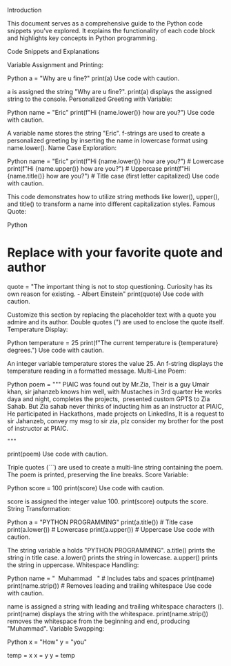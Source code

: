 Introduction

This document serves as a comprehensive guide to the Python code snippets you've explored. It explains the functionality of each code block and highlights key concepts in Python programming.

Code Snippets and Explanations

Variable Assignment and Printing:

Python
a = "Why are u fine?"
print(a)
Use code with caution.

a is assigned the string "Why are u fine?".
print(a) displays the assigned string to the console.
Personalized Greeting with Variable:

Python
name = "Eric"
print(f"Hi {name.lower()} how are you?")
Use code with caution.

A variable name stores the string "Eric".
f-strings are used to create a personalized greeting by inserting the name in lowercase format using name.lower().
Name Case Exploration:

Python
name = "Eric"
print(f"Hi {name.lower()} how are you?")  # Lowercase
print(f"Hi {name.upper()} how are you?")  # Uppercase
print(f"Hi {name.title()} how are you?")  # Title case (first letter capitalized)
Use code with caution.

This code demonstrates how to utilize string methods like lower(), upper(), and title() to transform a name into different capitalization styles.
Famous Quote:

Python
# Replace with your favorite quote and author
quote = "The important thing is not to stop questioning. Curiosity has its own reason for existing. - Albert Einstein"
print(quote)
Use code with caution.

Customize this section by replacing the placeholder text with a quote you admire and its author. Double quotes (") are used to enclose the quote itself.
Temperature Display:

Python
temperature = 25
print(f"The current temperature is {temperature} degrees.")
Use code with caution.

An integer variable temperature stores the value 25.
An f-string displays the temperature reading in a formatted message.
Multi-Line Poem:

Python
poem = """
    PIAIC was found out by Mr.Zia,
    Their is a guy Umair khan, sir jahanzeb knows him well, with Mustaches in 3rd quarter
    He works daya and night, completes the projects,  presented custom GPTS to Zia Sahab.
    But Zia sahab never thinks of inducting him as an instructor at PIAIC,
    He participated in Hackathons, made projects on LinkedIns, It is a request to sir Jahanzeb,
    convey my msg to sir zia, plz consider my brother for the post of instructor at PIAIC.

    """

print(poem)
Use code with caution.

Triple quotes (```) are used to create a multi-line string containing the poem.
The poem is printed, preserving the line breaks.
Score Variable:

Python
score = 100
print(score)
Use code with caution.

score is assigned the integer value 100.
print(score) outputs the score.
String Transformation:

Python
a = "PYTHON PROGRAMMING"
print(a.title())  # Title case
print(a.lower())  # Lowercase
print(a.upper())  # Uppercase
Use code with caution.

The string variable a holds "PYTHON PROGRAMMING".
a.title() prints the string in title case.
a.lower() prints the string in lowercase.
a.upper() prints the string in uppercase.
Whitespace Handling:

Python
name = "  Muhammad   "  # Includes tabs and spaces
print(name)
print(name.strip())  # Removes leading and trailing whitespace
Use code with caution.

name is assigned a string with leading and trailing whitespace characters ().
print(name) displays the string with the whitespace.
print(name.strip()) removes the whitespace from the beginning and end, producing "Muhammad".
Variable Swapping:

Python
x = "How"
y = "you"

temp = x
x = y
y = temp
